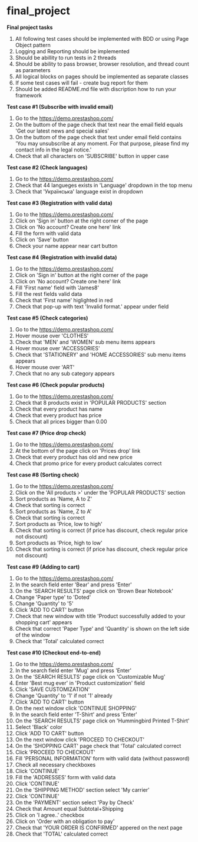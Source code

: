# final_project

**Final project tasks**

1. All following test cases should be implemented with BDD or using Page Object pattern
2. Logging and Reporting should be implemented
3. Should be abillity to run tests in 2 threads
4. Should be ability to pass browser, browser resolution, and thread count as parameters
5. All logical blocks on pages should be implemented as separate classes
6. If some test cases will fail - create bug report for them
7. Should be added README.md file with discription how to run your framework


**Test case #1 (Subscribe with invalid email)**
1. Go to the https://demo.prestashop.com/
2. On the buttom of the page check that text near the email field equals 'Get our latest news and special sales'
3. On the buttom of the page check that text under email field contains 'You may unsubscribe at any moment. For that purpose, please find my contact info in the legal notice.'
4. Check that all characters on 'SUBSCRIBE' button in upper case


**Test case #2 (Check languages)**
1. Go to the https://demo.prestashop.com/
2. Check that 44 langueges exists in 'Language' dropdown in the top menu
3. Check that 'Українська' language exist in dropdown


**Test case #3 (Registration with valid data)**
1. Go to the https://demo.prestashop.com/
2. Click on 'Sign in' button at the right corner of the page
3. Click on 'No account? Create one here' link
4. Fill the form with valid data
5. Click on 'Save' button
6. Check your name appear near cart button


**Test case #4 (Registration with invalid data)**
1. Go to the https://demo.prestashop.com/
2. Click on 'Sign in' button at the right corner of the page
3. Click on 'No account? Create one here' link
4. Fill 'First name' field with 'James8'
5. Fill the rest fields valid data
6. Check that 'First name' higlighted in red
7. Check that pop-up with text 'Invalid format.' appear under field


**Test case #5 (Check categories)**
1. Go to the https://demo.prestashop.com/
2. Hover mouse over 'CLOTHES'
3. Check that 'MEN' and 'WOMEN' sub menu items appears
4. Hover mouse over 'ACCESSORIES'
5. Check that 'STATIONERY' and 'HOME ACCESSORIES' sub menu items appears
6. Hover mouse over 'ART'
7. Check that no any sub category appears


**Test case #6 (Check popular products)**
1. Go to the https://demo.prestashop.com/
2. Check that 8 products exist in 'POPULAR PRODUCTS' section
3. Check that every product has name
4. Check that every product has price
5. Check that all prices bigger than 0.00


**Test case #7 (Price drop check)**
1. Go to the https://demo.prestashop.com/
2. At the bottom of the page click on 'Prices drop' link
3. Check that every product has old and new price
4. Check that promo price for every product calculates correct


**Test case #8 (Sorting check)**
1. Go to the https://demo.prestashop.com/
2. Click on the 'All products >' under the 'POPULAR PRODUCTS' section
3. Sort products as 'Name, A to Z'
4. Check that sorting is correct
5. Sort products as 'Name, Z to A'
6. Check that sorting is correct
7. Sort products as 'Price, low to high'
8. Check that sorting is correct (if price has discount, check regular price not discount)
9. Sort products as 'Price, high to low'
10. Check that sorting is correct (if price has discount, check regular price not discount)


**Test case #9 (Adding to cart)**
1. Go to the https://demo.prestashop.com/
2. In the search field enter 'Bear' and press 'Enter'
3. On the 'SEARCH RESULTS' page click on 'Brown Bear Notebook'
4. Change 'Paper type' to 'Doted'
5. Change 'Quantity' to '5'
6. Click 'ADD TO CART' button
7. Check that new window with title 'Product successfully added to your shopping cart' appears
8. Check that correct 'Paper Type' and 'Quantity' is shown on the left side of the window
9. Check that 'Total' calculated correct


**Test case #10 (Checkout end-to-end)**
1. Go to the https://demo.prestashop.com/
2. In the search field enter 'Mug' and press 'Enter'
3. On the 'SEARCH RESULTS' page click on 'Customizable Mug'
4. Enter 'Best mug ever' in 'Product customization' field
5. Click 'SAVE CUSTOMIZATION'
6. Change 'Quantity' to '1' if not '1' already
7. Click 'ADD TO CART' button
8. On the next window click 'CONTINUE SHOPPING'
9. In the search field enter 'T-Shirt' and press 'Enter'
10. On the 'SEARCH RESULTS' page click on 'Hummingbird Printed T-Shirt'
11. Select 'Black' color
12. Click 'ADD TO CART' button
13. On the next window click 'PROCEED TO CHECKOUT'
14. On the 'SHOPPING CART' page check that 'Total' calculated correct
15. Click 'PROCEED TO CHECKOUT'
16. Fill 'PERSONAL INFORMATION' form with valid data (without password)
17. Check all necessary checkboxes
17. Click 'CONTINUE'
18. Fill the 'ADDRESSES' form with valid data
19. Click 'CONTINUE'
20. On the 'SHIPPING METHOD' section select 'My carrier'
21. Click 'CONTINUE'
22. On the 'PAYMENT' section select 'Pay by Check'
23. Check that Amount equal Subtotal+Shipping
24. Click on 'I agree..' checkbox
25. Click on 'Order with an obligation to pay'
26. Check that 'YOUR ORDER IS CONFIRMED' appered on the next page
27. Check that 'TOTAL' calculated correct


